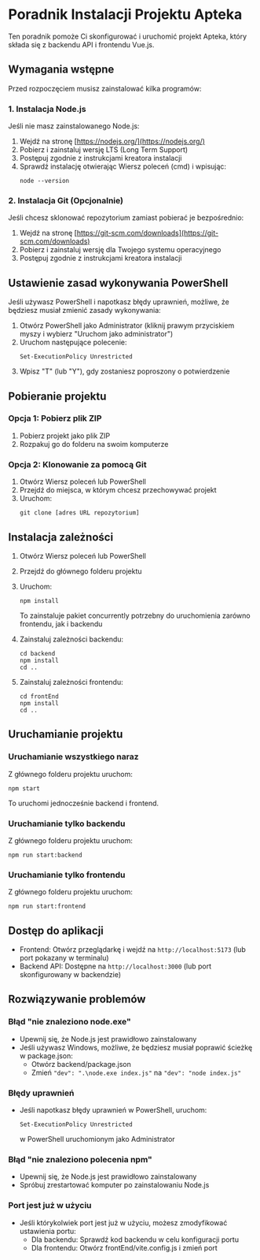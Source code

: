 # Poradnik Instalacji Projektu Apteka

Ten poradnik pomoże Ci skonfigurować i uruchomić projekt Apteka, który składa się z backendu API i frontendu Vue.js.

## Wymagania wstępne

Przed rozpoczęciem musisz zainstalować kilka programów:

### 1. Instalacja Node.js

Jeśli nie masz zainstalowanego Node.js:

1. Wejdź na stronę [https://nodejs.org/](https://nodejs.org/)
2. Pobierz i zainstaluj wersję LTS (Long Term Support)
3. Postępuj zgodnie z instrukcjami kreatora instalacji
4. Sprawdź instalację otwierając Wiersz poleceń (cmd) i wpisując:
   ```
   node --version
   ```

### 2. Instalacja Git (Opcjonalnie)

Jeśli chcesz sklonować repozytorium zamiast pobierać je bezpośrednio:

1. Wejdź na stronę [https://git-scm.com/downloads](https://git-scm.com/downloads)
2. Pobierz i zainstaluj wersję dla Twojego systemu operacyjnego
3. Postępuj zgodnie z instrukcjami kreatora instalacji

## Ustawienie zasad wykonywania PowerShell

Jeśli używasz PowerShell i napotkasz błędy uprawnień, możliwe, że będziesz musiał zmienić zasady wykonywania:

1. Otwórz PowerShell jako Administrator (kliknij prawym przyciskiem myszy i wybierz "Uruchom jako administrator")
2. Uruchom następujące polecenie:
   ```
   Set-ExecutionPolicy Unrestricted
   ```
3. Wpisz "T" (lub "Y"), gdy zostaniesz poproszony o potwierdzenie

## Pobieranie projektu

### Opcja 1: Pobierz plik ZIP
1. Pobierz projekt jako plik ZIP
2. Rozpakuj go do folderu na swoim komputerze

### Opcja 2: Klonowanie za pomocą Git
1. Otwórz Wiersz poleceń lub PowerShell
2. Przejdź do miejsca, w którym chcesz przechowywać projekt
3. Uruchom:
   ```
   git clone [adres URL repozytorium]
   ```

## Instalacja zależności

1. Otwórz Wiersz poleceń lub PowerShell
2. Przejdź do głównego folderu projektu
3. Uruchom:
   ```
   npm install
   ```
   To zainstaluje pakiet concurrently potrzebny do uruchomienia zarówno frontendu, jak i backendu

4. Zainstaluj zależności backendu:
   ```
   cd backend
   npm install
   cd ..
   ```

5. Zainstaluj zależności frontendu:
   ```
   cd frontEnd
   npm install
   cd ..
   ```

## Uruchamianie projektu

### Uruchamianie wszystkiego naraz

Z głównego folderu projektu uruchom:
```
npm start
```

To uruchomi jednocześnie backend i frontend.

### Uruchamianie tylko backendu

Z głównego folderu projektu uruchom:
```
npm run start:backend
```

### Uruchamianie tylko frontendu

Z głównego folderu projektu uruchom:
```
npm run start:frontend
```

## Dostęp do aplikacji

- Frontend: Otwórz przeglądarkę i wejdź na `http://localhost:5173` (lub port pokazany w terminalu)
- Backend API: Dostępne na `http://localhost:3000` (lub port skonfigurowany w backendzie)

## Rozwiązywanie problemów

### Błąd "nie znaleziono node.exe"
- Upewnij się, że Node.js jest prawidłowo zainstalowany
- Jeśli używasz Windows, możliwe, że będziesz musiał poprawić ścieżkę w package.json:
  - Otwórz backend/package.json
  - Zmień `"dev": ".\node.exe index.js"` na `"dev": "node index.js"`

### Błędy uprawnień
- Jeśli napotkasz błędy uprawnień w PowerShell, uruchom:
  ```
  Set-ExecutionPolicy Unrestricted
  ```
  w PowerShell uruchomionym jako Administrator

### Błąd "nie znaleziono polecenia npm"
- Upewnij się, że Node.js jest prawidłowo zainstalowany
- Spróbuj zrestartować komputer po zainstalowaniu Node.js

### Port jest już w użyciu
- Jeśli którykolwiek port jest już w użyciu, możesz zmodyfikować ustawienia portu:
  - Dla backendu: Sprawdź kod backendu w celu konfiguracji portu
  - Dla frontendu: Otwórz frontEnd/vite.config.js i zmień port